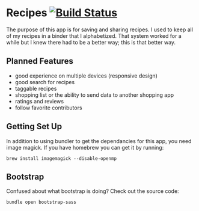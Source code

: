 # Recipes [![Build Status](https://secure.travis-ci.org/ao140505/recipes.png?branch=master)](http://travis-ci.org/ao140505/recipes)

The purpose of this app is for saving and sharing recipes. I used to keep all
 of my recipes in a binder that I alphabetized. That system worked for a while 
but I knew there had to be a better way; this is that better way.

## Planned Features

* good experience on multiple devices (responsive design)
* good search for recipes
* taggable recipes
* shopping list or the ability to send data to another shopping app
* ratings and reviews
* follow favorite contributors

## Getting Set Up

In addition to using bundler to get the dependancies for this app, you
need image magick. If you have homebrew you can get it by running:

```
brew install imagemagick --disable-openmp
```

## Bootstrap

Confused about what bootstrap is doing? Check out the source code:

```
bundle open bootstrap-sass
```
